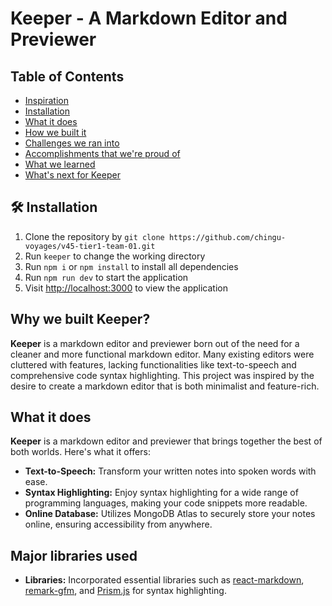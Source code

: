 # Keeper - A Markdown Editor and Previewer

## Table of Contents
- [Inspiration](#inspiration)
- [Installation](#installation)
- [What it does](#what-it-does)
- [How we built it](#how-we-built-it)
- [Challenges we ran into](#challenges-we-ran-into)
- [Accomplishments that we're proud of](#accomplishments-that-were-proud-of)
- [What we learned](#what-we-learned)
- [What's next for Keeper](#whats-next-for-keeper)

## 🛠️ Installation

1. Clone the repository by `git clone https://github.com/chingu-voyages/v45-tier1-team-01.git`
2. Run `keeper` to change the working directory
3. Run `npm i` or `npm install` to install all dependencies
4. Run `npm run dev` to start the application
5. Visit [http://localhost:3000](http://localhost:3000) to view the application

## Why we built Keeper?

**Keeper** is a markdown editor and previewer born out of the need for a cleaner and more functional markdown editor. Many existing editors were cluttered with features, lacking functionalities like text-to-speech and comprehensive code syntax highlighting. This project was inspired by the desire to create a markdown editor that is both minimalist and feature-rich.

## What it does

**Keeper** is a markdown editor and previewer that brings together the best of both worlds. Here's what it offers:

- **Text-to-Speech:** Transform your written notes into spoken words with ease.
- **Syntax Highlighting:** Enjoy syntax highlighting for a wide range of programming languages, making your code snippets more readable.
- **Online Database:** Utilizes MongoDB Atlas to securely store your notes online, ensuring accessibility from anywhere.

## Major libraries used
- **Libraries:** Incorporated essential libraries such as [react-markdown](https://www.npmjs.com/package/react-markdown), [remark-gfm](https://www.google.com/search?client=firefox-b-d&q=reamrk-gfm), and [Prism.js](https://prismjs.com/) for syntax highlighting.
